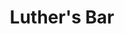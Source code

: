 ---
title: "Luther's Bar"
altTitle: "Luther's Bar"
content:
  abstract: "Lorem ipsum dolor sit amet consectetur adipisicing elit. Nemo necessitatibus exercitationem totam."
  description: "Although not a cafe per se, Luther's Bar offers a cozy atmosphere for those who want to socialise, read a book or study. The place is tucked away right behind Newcastle University Students' Union building. Although Luther's serves Sturbucks coffee, we believe this place is worth being on this list for it's atmosphere, friendly staff, and sitting area. There is also a piano for those who would like to try piano for the first time, or if you're a pianist, you could entertain the guests with nice Jazzy tunes."
  directions: "Luther's Bar is located on the Floor 0 of Newcastle University Students' Union building."
rating: 4.44
type: 'cafe'
locationId: 'newcastle-upon-tyne'
geolocation:
  latitude: 54.979035857421835
  longitude: -1.6151921137904581
amenities:
  - title: 'Serves Sturbucks Coffee'
  - title: 'Free Wi-Fi'
  - title: 'Free Piano'
    unique: true
  - title: 'Catering'
  - title: 'Sitting Area'
  - title: 'Booths'
  - title: 'Large TVs'
openingsTimes:
  - day: 'Monday'
    from: '9:00'
    to: '22:30'
  - day: 'Tuesday'
    from: '9:00'
    to: '22:30'
  - day: 'Wednesday'
    from: '9:00'
    to: '22:30'
  - day: 'Thursday'
    from: '9:00'
    to: '22:30'
  - day: 'Friday'
    from: '9:00'
    to: '22:30'
  - day: 'Saturday'
    from: '10:00'
    to: '21:00'
  - day: 'Sunday'
    from: '10:00'
    to: '16:00'
address: "Newcastle University Students' Union, King's Rd, Newcastle upon Tyne NE1 8QB"
contact:
  telephone: '01912393900'
images:
  thumbnail: 
    src: '/images/cafes/fallback.jpeg'
    alt: 'Cafe Fallback Image'
  gallery:
    - src: '/images/cafes/fallback.jpeg'
      alt: 'Cafe Fallback Image'
    - src: '/images/cafes/fallback.jpeg'
      alt: 'Cafe Fallback Image'
    - src: '/images/cafes/fallback.jpeg'
      alt: 'Cafe Fallback Image'
    - src: '/images/cafes/fallback.jpeg'
      alt: 'Cafe Fallback Image'
    - src: '/images/cafes/fallback.jpeg'
      alt: 'Cafe Fallback Image'
    - src: '/images/cafes/fallback.jpeg'
      alt: 'Cafe Fallback Image'
    - src: '/images/cafes/fallback.jpeg'
      alt: 'Cafe Fallback Image'
    - src: '/images/cafes/fallback.jpeg'
      alt: 'Cafe Fallback Image'
    - src: '/images/cafes/fallback.jpeg'
      alt: 'Cafe Fallback Image'
    - src: '/images/cafes/fallback.jpeg'
      alt: 'Cafe Fallback Image'
head:
  title: "Luther's : Cafés : Explore Cafes and Coffee Blends Across Tyne & Wear"
  meta:
    - name: 'keywords'
      content: 'café finder, coffee shop locator, café reviews, café events, café news, speciality coffee, café blog, coffee culture'
    - name: 'robots'
      content: 'index, follow'
    - name: 'author'
      content: 'Chris Prusakiewicz with ChatGPT'
    - name: 'copyright'
      content: '© 2023 The Coffee Detectives'
---